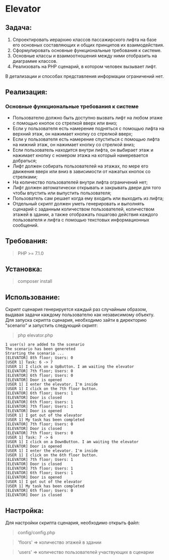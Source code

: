 # Elevator

## Задача:

1) Спроектировать иерархию классов пассажирского лифта на базе его основных составляющих и общих принципов их взаимодействия.
2) Сформулировать основные функциональные требования к системе.
3) Основные классы и взаимоотношения между ними отобразить на диаграмме классов.
4) Реализовать на PHP сценарий, в котором человек вызывает лифт.

В детализации и способах представления информации ограничений нет.

## Реализация:

### Основные функциональные требования к системе

* Пользователю должно быть доступно вызвать лифт на любом этаже с помощью кнопок со стрелкой вверх или вниз;
* Если у пользователя есть намерение подняться с помощью лифта на верхний этаж, он нажимает кнопку со стрелкой вверх;
* Если у пользователя есть намерение спуститься с помощью лифта на нижний этаж, он нажимает кнопку со стрелкой вниз;
* Если пользователь находится внутри лифта, он выбирает этаж и нажимает кнопку с номером этажа на который намеревается добраться;
* Лифт должен собирать пользователей на этажах, по мере его движения вверх или вниз в зависимости от нажатых кнопок со стрелками;
* На количество пользователей внутри лифта ограничений нет;
* Лифт должен автоматически открывать и закрывать двери для того чтобы впустить или выпустить пользователя;
* Пользователь сам решает когда ему входить или выходить из лифта;
* Отдельный скрипт должен уметь генерировать и выполнять сценарий с заданным количеством пользователей, количеством этажей в здании, а также отображать пошагово действия каждого пользователя и лифта с помощью текстовых информационных сообщений.


## Требования:
> PHP >= 7.1.0

## Установка:

> composer install

## Использование:

Скрипт сценария генерируется каждый раз случайным образом, выдавая задачи каждому пользователю как независимому объекту.
Для запуска скрипта сценария, необходимо зайти в директорию "scenario" и запустить следующий скрипт:

> php elevator.php

    1 user(s) are added to the scenario
    The scenario has been genereted
    Strarting the scenario ...
    [ELEVATOR] 8th floor; Users: 0
    [USER 1] Task: 6 -> 7
    [USER 1] I click on a UpButton. I am waiting the elevator
    [ELEVATOR] 7th floor; Users: 0
    [ELEVATOR] 6th floor; Users: 0
    [ELEVATOR] Door is opened
    [USER 1] I enter the elevator. I'm inside
    [USER 1] I click on the 7th floor button.
    [ELEVATOR] 6th floor; Users: 1
    [ELEVATOR] Door is closed
    [ELEVATOR] 6th floor; Users: 1
    [ELEVATOR] 7th floor; Users: 1
    [ELEVATOR] Door is opened
    [USER 1] I got out of the elevator
    [USER 1] My task has been completed
    [ELEVATOR] 7th floor; Users: 0
    [ELEVATOR] Door is closed
    [ELEVATOR] 7th floor; Users: 0
    [USER 1] Task: 7 -> 6
    [USER 1] I click on a DownButton. I am waiting the elevator
    [ELEVATOR] Door is opened
    [USER 1] I enter the elevator. I'm inside
    [USER 1] I click on the 6th floor button.
    [ELEVATOR] 7th floor; Users: 1
    [ELEVATOR] Door is closed
    [ELEVATOR] 7th floor; Users: 1
    [ELEVATOR] 6th floor; Users: 1
    [ELEVATOR] Door is opened
    [USER 1] I got out of the elevator
    [USER 1] My task has been completed
    [ELEVATOR] 6th floor; Users: 0
    [ELEVATOR] Door is closed

## Настройка:

Для настройки скрипта сценария, необходимо открыть файл:

> config/config.php

> 'floors' => количество этажей в здании

> 'users' => количество пользователей участвующих в сценарии
